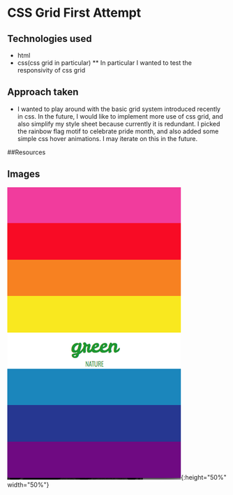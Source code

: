 # CSS Grid First Attempt

## Technologies used
* html
* css(css grid in particular)
** In particular I wanted to test the responsivity of css grid
## Approach taken
* I wanted to play around with the basic grid system introduced recently in css. In the future, I would like to implement more use of css grid, and also simplify my style sheet because currently it is redundant. I picked the rainbow flag motif to celebrate pride month, and also added some simple css hover animations. I may iterate on this in the future. 

##Resources

## Images

![alt tag](images/mobile-screenshot.png "Mobile view"){:height="50%" width="50%"}